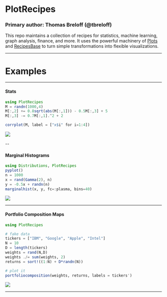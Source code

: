 # PlotRecipes

### Primary author: Thomas Breloff (@tbreloff)

This repo maintains a collection of recipes for statistics, machine learning, graph analysis, finance, and more.  It uses the powerful machinery of [Plots](https://github.com/tbreloff/Plots.jl) and [RecipesBase](https://github.com/JuliaPlots/RecipesBase.jl) to turn simple transformations into flexible visualizations.

---

# Examples

---

#### Stats

```julia
using PlotRecipes
M = randn(1000,4)
M[:,2] += 0.8sqrt(abs(M[:,1])) - 0.5M[:,3] + 5
M[:,3] -= 0.7M[:,1].^2 + 2

corrplot(M, label = ["x$i" for i=1:4])
```

![](https://cloud.githubusercontent.com/assets/933338/16030833/3c84e6bc-31c3-11e6-9a04-4cee531440a4.png)

--

#### Marginal Histograms

```julia
using Distributions, PlotRecipes
pyplot()
n = 1000
x = rand(Gamma(2), n)
y = -0.5x + randn(n)
marginalhist(x, y, fc=:plasma, bins=40)
```

![](https://github.com/JuliaPlots/PlotReferenceImages.jl/blob/master/PlotRecipes/marginalhist.png)

---

#### Portfolio Composition Maps

```julia
using PlotRecipes

# fake data
tickers = ["IBM", "Google", "Apple", "Intel"]
N = 10
D = length(tickers)
weights = rand(N,D)
weights ./= sum(weights, 2)
returns = sort!((1:N) + D*randn(N))

# plot it
portfoliocomposition(weights, returns, labels = tickers')
```

![](https://github.com/JuliaPlots/PlotReferenceImages.jl/blob/master/PlotRecipes/portfoliocomposition.png)

---
